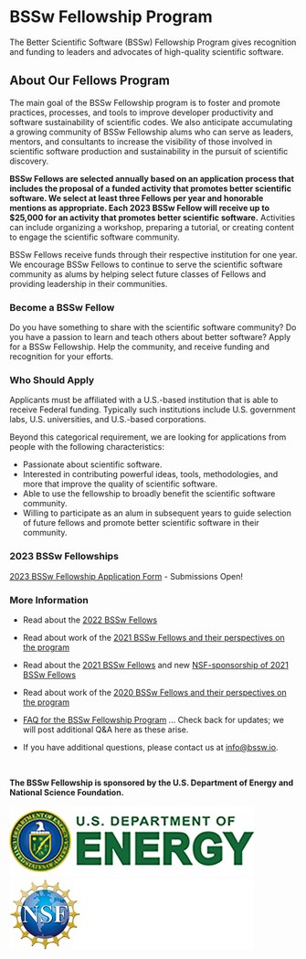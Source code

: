 # BSSw Fellowship Program 

The Better Scientific Software (BSSw) Fellowship Program gives recognition and funding to leaders and advocates of high-quality scientific software.  

## About Our Fellows Program

The main goal of the BSSw Fellowship program is to foster and promote practices, processes, and tools to improve developer productivity and software sustainability of scientific codes.  We also anticipate accumulating a growing community of BSSw Fellowship alums who can serve as leaders, mentors, and consultants to increase the visibility of those involved in scientific software production and sustainability in the pursuit of scientific discovery.

**BSSw Fellows are selected annually based on an application process that includes the proposal of a funded activity that promotes better scientific software.  We select at least three Fellows per year and honorable mentions as appropriate.  Each 2023 BSSw Fellow will receive up to $25,000 for an activity that promotes better scientific software.**  Activities can include organizing a workshop, preparing a tutorial, or creating content to engage the scientific software community.

BSSw Fellows receive funds through their respective institution for one year.  We encourage BSSw Fellows to continue to serve the scientific software community as alums by helping select future classes of Fellows and providing leadership in their communities.

### Become a BSSw Fellow

Do you have something to share with the scientific software community?  Do you have a passion to learn and teach others about better software?  Apply for a BSSw Fellowship.  Help the community, and receive funding and recognition for your efforts.  

### Who Should Apply

Applicants must be affiliated with a U.S.-based institution that is able to receive Federal funding.  Typically such institutions include U.S. government labs, U.S. universities, and U.S.-based corporations.  

Beyond this categorical requirement, we are looking for applications from people with the following characteristics:
- Passionate about scientific software.
- Interested in contributing powerful ideas, tools, methodologies, and more that improve the quality of scientific software.
- Able to use the fellowship to broadly benefit the scientific software community.
- Willing to participate as an alum in subsequent years to guide selection of future fellows and promote better scientific software in their community.

### 2023 BSSw Fellowships

[2023 BSSw Fellowship Application Form](https://docs.google.com/forms/d/e/1FAIpQLSevs3TJd5dQZ0AWg0V1GSq4y8VzL-iyTD4E8j9aTt9GLRy_cQ/viewform?usp=sf_link) - Submissions Open! 

<!-- Applications will open on August 15, 2022 for the 2023 BSSw Fellowship Program. Check back for info about the application process or [subscribe to our mailing list](https://bssw.io/pages/receive-our-email-digest) to receive details.-->

<!-- Applications are now closed for the 2022 BSSw Fellowship Program. Check back in summer 2022 for info about the 2023 application process. -->


### More Information

- Read about the [2022 BSSw Fellows](https://bssw.io/blog_posts/introducing-the-2022-bssw-fellows)
- Read about work of the [2021 BSSw Fellows and their perspectives on the program](https://bssw.io/blog_posts/2021-bssw-fellows-projects-and-perspectives)
- Read about the [2021 BSSw Fellows](https://bssw.io/blog_posts/introducing-the-2021-bssw-fellows) and new [NSF-sponsorship of 2021 BSSw Fellows](https://bssw.io/blog_posts/nsf-sponsored-2021-bssw-fellows)
- Read about work of the [2020 BSSw Fellows and their perspectives on the program](https://bssw.io/blog_posts/2020-bssw-fellows-projects-and-perspectives)

- [FAQ for the BSSw Fellowship Program](https://bssw.io/pages/bssw-fellowship-faq) ... Check back for updates; we will post additional Q&A here as these arise.
- If you have additional questions, please contact us at <info@bssw.io>.

<!-- Removing the older links, but we could keep a longer running record
- Read about work of the [2019 BSSw Fellows and their perspectives on the program](https://bssw.io/blog_posts/2019-bssw-fellows-guide-developers-through-each-stage-of-the-scientific-software-lifecycle)  
- [2019 BSSw Fellows](https://bssw.io/blog_posts/introducing-the-2019-bssw-fellows) ... Read about the 2019 BSSw Fellows.
- [2018 BSSw Fellows: Projects and Perspectives](https://bssw.io/resources/bssw-fellows-2018-projects-and-perspectives) ... Read about work of the 2018 BSSw Fellows and their perspectives on the program.
-->


<br>

**The BSSw Fellowship is sponsored by the U.S. Department of Energy and National Science Foundation.**

<div class='fellow'>
<div class='img_div'>
  <img src='../../images/Logo_DOE_Unofficial_Sm.png' class='logo' /> 
</div>  

<div class='img_div'>
  <img src='../../images/Logo_NSF_4ColorB_Sm.png' class='logo' /> 
</div>  
</div>

<!--
OpenGraph image: OG_2109_BSSwFellowships.png
--> 
